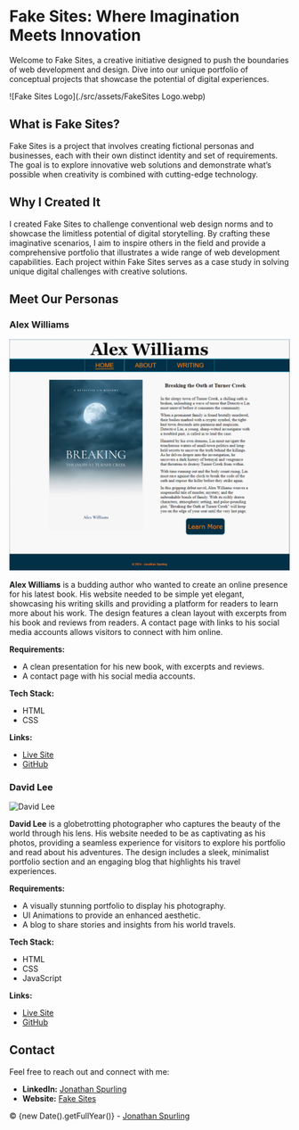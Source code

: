 # Fake Sites: Where Imagination Meets Innovation

Welcome to Fake Sites, a creative initiative designed to push the boundaries of web development and design. Dive into our unique portfolio of conceptual projects that showcase the potential of digital experiences.

![Fake Sites Logo](./src/assets/FakeSites Logo.webp)

## What is Fake Sites?

Fake Sites is a project that involves creating fictional personas and businesses, each with their own distinct identity and set of requirements. The goal is to explore innovative web solutions and demonstrate what’s possible when creativity is combined with cutting-edge technology.

## Why I Created It

I created Fake Sites to challenge conventional web design norms and to showcase the limitless potential of digital storytelling. By crafting these imaginative scenarios, I aim to inspire others in the field and provide a comprehensive portfolio that illustrates a wide range of web development capabilities. Each project within Fake Sites serves as a case study in solving unique digital challenges with creative solutions.

## Meet Our Personas

### Alex Williams

![Alex Williams](./src/assets/project-images/alex-williams.png)

**Alex Williams** is a budding author who wanted to create an online presence for his latest book. His website needed to be simple yet elegant, showcasing his writing skills and providing a platform for readers to learn more about his work. The design features a clean layout with excerpts from his book and reviews from readers. A contact page with links to his social media accounts allows visitors to connect with him online.

**Requirements:**
- A clean presentation for his new book, with excerpts and reviews.
- A contact page with his social media accounts.

**Tech Stack:**
- HTML
- CSS

**Links:**
- [Live Site](https://alex-williams.jonspurling.ca)
- [GitHub](https://github.com/happyCoder85/FakeSites/tree/main/Author-AlexWilliams)

### David Lee

![David Lee](./assets/project-images/david-lee.png)

**David Lee** is a globetrotting photographer who captures the beauty of the world through his lens. His website needed to be as captivating as his photos, providing a seamless experience for visitors to explore his portfolio and read about his adventures. The design includes a sleek, minimalist portfolio section and an engaging blog that highlights his travel experiences.

**Requirements:**
- A visually stunning portfolio to display his photography.
- UI Animations to provide an enhanced aesthetic.
- A blog to share stories and insights from his world travels.

**Tech Stack:**
- HTML
- CSS
- JavaScript

**Links:**
- [Live Site](https://david-lee.jonspurling.ca)
- [GitHub](https://github.com/happyCoder85/FakeSites/tree/main/Photographer-DavidLee)

## Contact

Feel free to reach out and connect with me:

- **LinkedIn:** [Jonathan Spurling](https://linkedin.com/in/jonspurling)
- **Website:** [Fake Sites](https://fakesites.jonspurling.ca)

&copy; {new Date().getFullYear()} - [Jonathan Spurling](https://jonspurling.ca)
